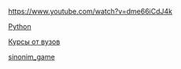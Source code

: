 https://www.youtube.com/watch?v=dme66iCdJ4k

[Python](https://www.youtube.com/watch?v=kVCTHuWwCR0)

[Курсы от вузов](https://openedu.ru/course/?group=179&status=all)

[sinonim_game](https://yandex.ru/games/app/183059)